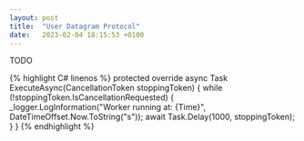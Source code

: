 ```yaml
---
layout: post
title:  "User Datagram Protocol"
date:   2023-02-04 18:15:53 +0100
---
```


TODO

{% highlight C# linenos %}
protected override async Task ExecuteAsync(CancellationToken stoppingToken)
{
    while (!stoppingToken.IsCancellationRequested)
    {
        _logger.LogInformation("Worker running at: {Time}", DateTimeOffset.Now.ToString("s"));
        await Task.Delay(1000, stoppingToken);
    }
}
{% endhighlight %}
